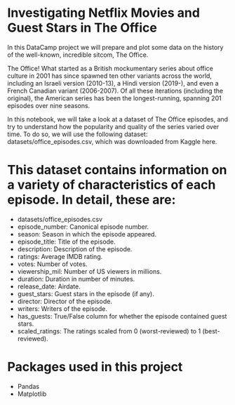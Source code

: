 # Investigating Netflix Movies and Guest Stars in The Office
In this DataCamp project we will prepare and plot some data on the history of the well-known, incredible sitcom, The Office.

The Office! What started as a British mockumentary series about office culture in 2001 has since spawned ten other variants across the world, including an Israeli version (2010-13), a Hindi version (2019-), and even a French Canadian variant (2006-2007). Of all these iterations (including the original), the American series has been the longest-running, spanning 201 episodes over nine seasons.

In this notebook, we will take a look at a dataset of The Office episodes, and try to understand how the popularity and quality of the series varied over time. To do so, we will use the following dataset: datasets/office_episodes.csv, which was downloaded from Kaggle here.

# This dataset contains information on a variety of characteristics of each episode. In detail, these are:

- datasets/office_episodes.csv
- episode_number: Canonical episode number.
- season: Season in which the episode appeared.
- episode_title: Title of the episode.
- description: Description of the episode.
- ratings: Average IMDB rating.
- votes: Number of votes.
- viewership_mil: Number of US viewers in millions.
- duration: Duration in number of minutes.
- release_date: Airdate.
- guest_stars: Guest stars in the episode (if any).
- director: Director of the episode.
- writers: Writers of the episode.
- has_guests: True/False column for whether the episode contained guest stars.
- scaled_ratings: The ratings scaled from 0 (worst-reviewed) to 1 (best-reviewed).

# Packages used in this project

- Pandas
- Matplotlib
